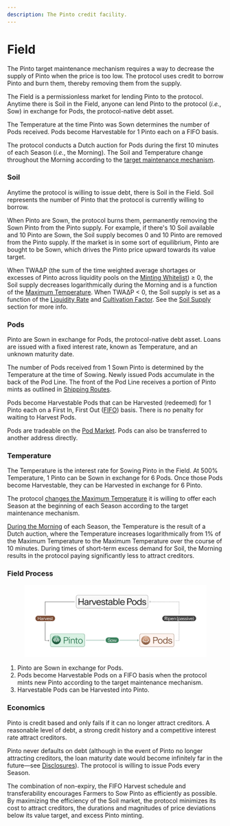 ```yaml
---
description: The Pinto credit facility.
---
```


# Field

The Pinto target maintenance mechanism requires a way to decrease the supply of Pinto when the price is too low. The protocol uses credit to borrow Pinto and burn them, thereby removing them from the supply.

The Field is a permissionless market for lending Pinto to the protocol.  Anytime there is Soil in the Field, anyone can lend Pinto to the protocol (_i.e._, Sow) in exchange for Pods, the protocol-native debt asset.&#x20;

The Temperature at the time Pinto was Sown determines the number of Pods received. Pods become Harvestable for 1 Pinto each on a FIFO basis.&#x20;

The protocol conducts a Dutch auction for Pods during the first 10 minutes of each Season (_i.e._, the Morning). The Soil and Temperature change throughout the Morning according to the [target maintenance mechanism](../target-maintenance/overview.md).

### **Soil**

Anytime the protocol is willing to issue debt, there is Soil in the Field. Soil represents the number of Pinto that the protocol is currently willing to borrow.

When Pinto are Sown, the protocol burns them, permanently removing the Sown Pinto from the Pinto supply. For example, if there's 10 Soil available and 10 Pinto are Sown, the Soil supply becomes 0 and 10 Pinto are removed from the Pinto supply. If the market is in some sort of equilibrium, Pinto are bought to be Sown, which drives the Pinto price upward towards its value target.

When TWA∆P (the sum of the time weighted average shortages or excesses of Pinto across liquidity pools on the [Minting Whitelist](sun.md#minting-whitelist)) ≥ 0, the Soil supply decreases logarithmically during the Morning and is a function of the [Maximum Temperature](../target-maintenance/temperature.md). When TWA∆P < 0, the Soil supply is set as a function of the [Liquidity Rate](../target-maintenance/overview.md#liquidity-level) and [Cultivation Factor](../resources/glossary.md#cultivation-factor). See the [Soil Supply](../target-maintenance/overview.md#soil-supply) section for more info.

### **Pods**

Pinto are Sown in exchange for Pods, the protocol-native debt asset. Loans are issued with a fixed interest rate, known as Temperature, and an unknown maturity date.

The number of Pods received from 1 Sown Pinto is determined by the Temperature at the time of Sowing. Newly issued Pods accumulate in the back of the Pod Line. The front of the Pod Line receives a portion of Pinto mints as outlined in [Shipping Routes](sun.md#shipping-routes).

Pods become Harvestable Pods that can be Harvested (redeemed) for 1 Pinto each on a First In, First Out ([FIFO](../resources/glossary.md#fifo)) basis. There is no penalty for waiting to Harvest Pods.

Pods are tradeable on the [Pod Market](toolshed/pod-market.md). Pods can also be transferred to another address directly.

### **Temperature**

The Temperature is the interest rate for Sowing Pinto in the Field. At 500% Temperature, 1 Pinto can be Sown in exchange for 6 Pods. Once those Pods become Harvestable, they can be Harvested in exchange for 6 Pinto.

The protocol [changes the Maximum Temperature](../target-maintenance/temperature.md) it is willing to offer each Season at the beginning of each Season according to the target maintenance mechanism.&#x20;

[During the Morning](../target-maintenance/temperature.md#morning) of each Season, the Temperature is the result of a Dutch auction, where the Temperature increases logarithmically from 1% of the Maximum Temperature to the Maximum Temperature over the course of 10 minutes. During times of short-term excess demand for Soil, the Morning results in the protocol paying significantly less to attract creditors.

### **Field Process**

<figure><img src="../.gitbook/assets/signal-2024-11-18-203900_002.jpeg" alt=""><figcaption></figcaption></figure>

1. Pinto are Sown in exchange for Pods.
2. Pods become Harvestable Pods on a FIFO basis when the protocol mints new Pinto according to the target maintenance mechanism.
3. Harvestable Pods can be Harvested into Pinto.

### **Economics**

Pinto is credit based and only fails if it can no longer attract creditors. A reasonable level of debt, a strong credit history and a competitive interest rate attract creditors.

Pinto never defaults on debt (although in the event of Pinto no longer attracting creditors, the loan maturity date would become infinitely far in the future—see [Disclosures](../resources/terms.md#no-lender-of-last-resort)). The protocol is willing to issue Pods every Season.

The combination of non-expiry, the FIFO Harvest schedule and transferability encourages Farmers to Sow Pinto as efficiently as possible. By maximizing the efficiency of the Soil market, the protocol minimizes its cost to attract creditors, the durations and magnitudes of price deviations below its value target, and excess Pinto minting.
